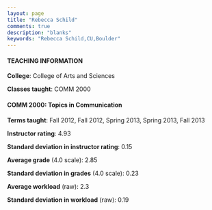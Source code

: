 ```yaml
---
layout: page
title: "Rebecca Schild" 
comments: true
description: "blanks"
keywords: "Rebecca Schild,CU,Boulder"
---
```

<head>
<script src="https://ajax.googleapis.com/ajax/libs/jquery/2.1.3/jquery.min.js"></script>
<script src="https://dl.dropboxusercontent.com/s/pc42nxpaw1ea4o9/highcharts.js?dl=0"></script>
<!-- <script src="../assets/js/highcharts.js"></script> -->
<style type="text/css">@font-face {
	font-family: "Bebas Neue";
	src: url(https://www.filehosting.org/file/details/544349/BebasNeue Regular.otf) format("opentype");
	}
	h1.Bebas { 
		font-family: "Bebas Neue", Verdana, Tahoma;
	}
</style>
</head>
	   
#### TEACHING INFORMATION

**College**: College of Arts and Sciences

**Classes taught**: COMM 2000

#### COMM 2000: Topics in Communication

**Terms taught**: Fall 2012, Fall 2012, Spring 2013, Spring 2013, Fall 2013

**Instructor rating**: 4.93

**Standard deviation in instructor rating**: 0.15

**Average grade** (4.0 scale): 2.85

**Standard deviation in grades** (4.0 scale): 0.23

**Average workload** (raw): 2.3

**Standard deviation in workload** (raw): 0.19


